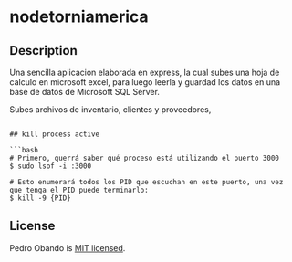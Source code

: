 # nodetorniamerica

## Description

Una sencilla aplicacion elaborada en express, la cual subes una hoja de calculo en microsoft excel, para luego leerla y guardad los datos en una base de datos de Microsoft SQL Server.

Subes archivos de inventario, clientes y proveedores,

````

## kill process active

```bash
# Primero, querrá saber qué proceso está utilizando el puerto 3000
$ sudo lsof -i :3000

# Esto enumerará todos los PID que escuchan en este puerto, una vez que tenga el PID puede terminarlo:
$ kill -9 {PID}
````

## License

Pedro Obando is [MIT licensed](LICENSE).
